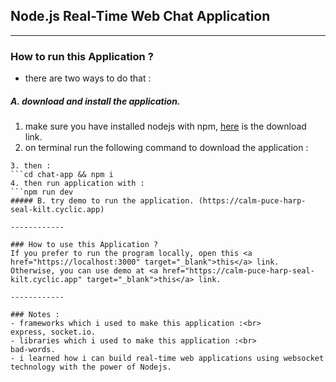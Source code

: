 ## Node.js Real-Time Web Chat Application

------------

###  How to run this Application ?
- there are two ways to do that :

##### A. download and install the application.
1. make sure you have installed nodejs with npm, [here](https://nodejs.org/en/download/ "here") is the download link.
2. on terminal run the following command to download the application :
```git clone https://github.com/m0x31h0x64i/chat-app
3. then :
```cd chat-app && npm i
4. then run application with :
```npm run dev
##### B. try demo to run the application. (https://calm-puce-harp-seal-kilt.cyclic.app)

------------

### How to use this Application ?
If you prefer to run the program locally, open this <a href="https://localhost:3000" target="_blank">this</a> link. Otherwise, you can use demo at <a href="https://calm-puce-harp-seal-kilt.cyclic.app" target="_blank">this</a> link.

------------

### Notes :
- frameworks which i used to make this application :<br>
express, socket.io.
- libraries which i used to make this application :<br>
bad-words.
- i learned how i can build real-time web applications using websocket technology with the power of Nodejs.
